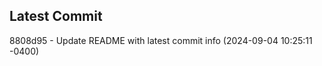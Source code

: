
## Latest Commit
8808d95 - Update README with latest commit info (2024-09-04 10:25:11 -0400) <Yunxi-Zhou>
